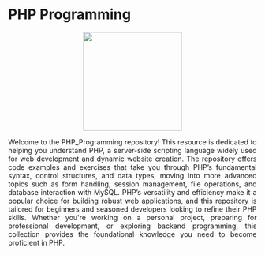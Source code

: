 # PHP Programming
<div align="center">
<img src="https://cdn.jsdelivr.net/gh/devicons/devicon@latest/icons/php/php-original.svg" width="200" height="auto">
</div>
<p align="justify">Welcome to the PHP_Programming repository! This resource is dedicated to helping you understand PHP, a server-side scripting language widely used for web development and dynamic website creation. The repository offers code examples and exercises that take you through PHP’s fundamental syntax, control structures, and data types, moving into more advanced topics such as form handling, session management, file operations, and database interaction with MySQL. PHP’s versatility and efficiency make it a popular choice for building robust web applications, and this repository is tailored for beginners and seasoned developers looking to refine their PHP skills. Whether you're working on a personal project, preparing for professional development, or exploring backend programming, this collection provides the foundational knowledge you need to become proficient in PHP.</p>
